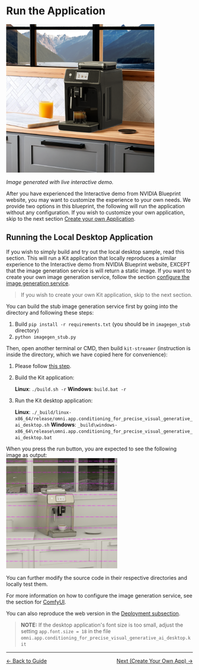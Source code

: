 # Run the Application

<img src="../images/modern_mountain_view.png" width="400">

*Image generated with live interactive demo.*

After you have experienced the Interactive demo from NVIDIA Blueprint website, you may want to customize the experience to your own needs. We provide two options in this blueprint, the following will run the application without any configuration. If you wish to customize your own application, skip to the next section [Create your own Application](./create_app.md).

## Running the Local Desktop Application

If you wish to simply build and try out the local desktop sample, read this section. This will run a Kit application that locally reproduces a similar experience to the Interactive demo from NVIDIA Blueprint website, EXCEPT that the image generation service is will return a static image. If you want to create your own image generation service, follow the section [configure the image generation service](./config_img_srv.md).

>If you wish to create your own Kit application, skip to the next section.

You can build the stub image generation service first by going into the directory and following these steps:

1. Build `pip install -r requirements.txt` (you should be in `imagegen_stub` directory)
2. `python imagegen_stub.py`

Then, open another terminal or CMD, then build `kit-streamer` (instruction is inside the directory, which we have copied here for convenience):

1. Please follow [this step](#connecting-the-kit-application-and-the-image-generation-service).
2. Build the Kit application:

     **Linux**: `./build.sh -r`
     **Windows**: `build.bat -r`

3. Run the Kit desktop application:

     **Linux**: `./_build/linux-x86_64/release/omni.app.conditioning_for_precise_visual_generative_ai_desktop.sh`
     **Windows**: `_build\windows-x86_64\release\omni.app.conditioning_for_precise_visual_generative_ai_desktop.bat`

When you press the run button, you are expected to see the following image as output: 
</br>
<img src="../images/stub.png" width=300>

You can further modify the source code in their respective directories and locally test them.

For more information on how to configure the image generation service, see the section for [ComfyUI](./comfyui.md).

You can also reproduce the web version in the [Deployment subsection](./run_without_kubernetes.md).

 > **NOTE:** If the desktop application's font size is too small, adjust the setting `app.font.size = 18` in the file `omni.app.conditioning_for_precise_visual_generative_ai_desktop.kit`
----
<span style="float:left;">[&larr; Back to Guide](../README.md)</span>                     <span style="float: right;">[Next (Create Your Own App) &rarr;](./create_app.md)</span>